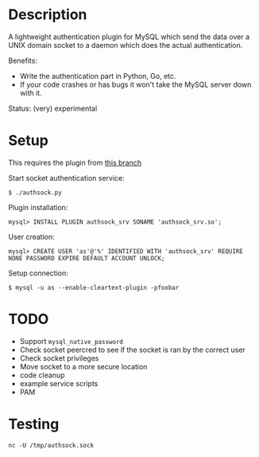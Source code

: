 
Description
===========

A lightweight authentication plugin for MySQL which send the data over a UNIX domain socket to a 
daemon which does the actual authentication.

Benefits:

* Write the authentication part in Python, Go, etc.
* If your code crashes or has bugs it won't take the MySQL server down with it.

Status: (very) experimental

Setup
=====

This requires the plugin from [this branch](https://github.com/dveeden/mysql-server/tree/authsock)

Start socket authentication service:

    $ ./authsock.py

Plugin installation:

    mysql> INSTALL PLUGIN authsock_srv SONAME 'authsock_srv.so';

User creation:

    mysql> CREATE USER 'as'@'%' IDENTIFIED WITH 'authsock_srv' REQUIRE NONE PASSWORD EXPIRE DEFAULT ACCOUNT UNLOCK;

Setup connection:

    $ mysql -u as --enable-cleartext-plugin -pfoobar

TODO
====

* Support `mysql_native_password`
* Check socket peercred to see if the socket is ran by the correct user
* Check socket privileges
* Move socket to a more secure location
* code cleanup
* example service scripts
 * PAM

Testing
=======

    nc -U /tmp/authsock.sock

